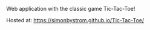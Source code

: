 Web application with the classic game Tic-Tac-Toe! 

Hosted at:  https://simonbystrom.github.io/Tic-Tac-Toe/

